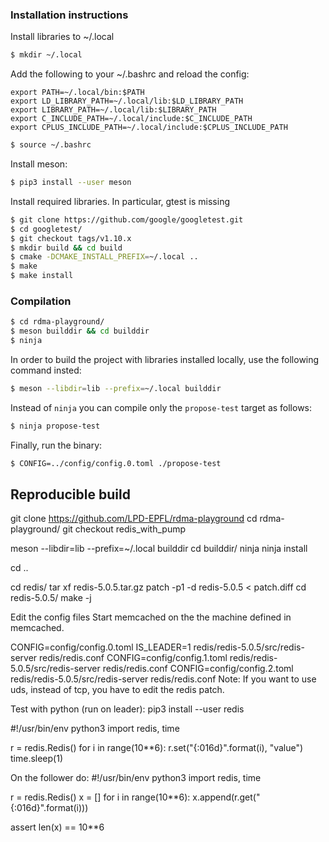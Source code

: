 ### Installation instructions

Install libraries to ~/.local
```sh
$ mkdir ~/.local
```

Add the following to your ~/.bashrc and reload the config:
```
export PATH=~/.local/bin:$PATH
export LD_LIBRARY_PATH=~/.local/lib:$LD_LIBRARY_PATH
export LIBRARY_PATH=~/.local/lib:$LIBRARY_PATH
export C_INCLUDE_PATH=~/.local/include:$C_INCLUDE_PATH
export CPLUS_INCLUDE_PATH=~/.local/include:$CPLUS_INCLUDE_PATH
```
```sh
$ source ~/.bashrc
```

Install meson:
```sh
$ pip3 install --user meson
```

Install required libraries. In particular, gtest is missing
```sh
$ git clone https://github.com/google/googletest.git
$ cd googletest/
$ git checkout tags/v1.10.x
$ mkdir build && cd build
$ cmake -DCMAKE_INSTALL_PREFIX=~/.local ..
$ make
$ make install
```

### Compilation
```sh
$ cd rdma-playground/
$ meson builddir && cd builddir
$ ninja
```

In order to build the project with libraries installed locally, use the following command insted:
```sh
$ meson --libdir=lib --prefix=~/.local builddir
```

Instead of `ninja` you can compile only the `propose-test` target as follows:
```sh
$ ninja propose-test
```

Finally, run the binary:
```sh
$ CONFIG=../config/config.0.toml ./propose-test
```

## Reproducible build
git clone https://github.com/LPD-EPFL/rdma-playground
cd rdma-playground/
git checkout redis_with_pump

meson --libdir=lib --prefix=~/.local builddir
cd builddir/
ninja
ninja install

cd ..

cd redis/
tar xf redis-5.0.5.tar.gz
patch -p1 -d redis-5.0.5 < patch.diff
cd redis-5.0.5/
make -j




Edit the config files
Start memcached on the the machine defined in memcached.


CONFIG=config/config.0.toml IS_LEADER=1 redis/redis-5.0.5/src/redis-server redis/redis.conf
CONFIG=config/config.1.toml redis/redis-5.0.5/src/redis-server redis/redis.conf
CONFIG=config/config.2.toml redis/redis-5.0.5/src/redis-server redis/redis.conf
Note: If you want to use uds, instead of tcp, you have to edit the redis patch.

Test with python (run on leader):
pip3 install --user redis

#!/usr/bin/env python3
import redis, time

r = redis.Redis()
for i in range(10**6):
	r.set("{:016d}".format(i), "value")
	time.sleep(1)

On the follower do:
#!/usr/bin/env python3
import redis, time

r = redis.Redis()
x = []
for i in range(10**6):
    x.append(r.get("{:016d}".format(i)))

assert len(x) == 10**6

